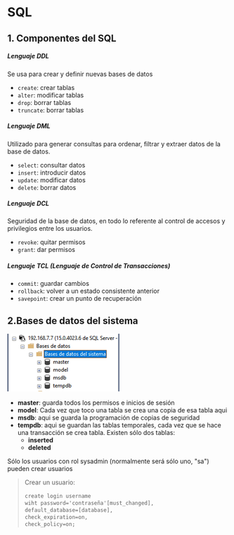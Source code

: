 # SQL
## 1. Componentes del SQL
##### Lenguaje DDL
Se usa para crear y definir nuevas bases de  datos
+ ```create```: crear tablas
+ ```alter```: modificar tablas
+ ```drop```: borrar tablas
+ ```truncate```: borrar tablas

##### Lenguaje DML
Utilizado para generar consultas para ordenar, filtrar y extraer datos de la base de datos.
+ ```select```: consultar datos
+ ```insert```: introducir datos
+ ```update```: modificar datos
+ ```delete```: borrar datos

##### Lenguaje DCL
Seguridad de la base de datos, en todo lo referente al control de accesos y privilegios entre los usuarios.
+ ```revoke```: quitar permisos
+ ```grant```: dar permisos

##### Lenguaje TCL (Lenguaje de Control de Transacciones)
+ ```commit```: guardar cambios
+ ```rollback```: volver a un estado consistente anterior
+ ```savepoint```: crear un punto de recuperación


## 2.Bases de datos del sistema
![Bases de datos del sistema](https://github.com/13sauca13/PRG/blob/master/Recursos/Bases%20de%20datos%20del%20sistema.PNG)

+ **master**: guarda todos los permisos e inicios de sesión
+ **model**: Cada vez que toco una tabla se crea una copia de esa tabla aqui
+ **msdb**: aqui se guarda la programación de copias de seguridad
+ **tempdb**: aqui se guardan las tablas temporales, cada vez que se hace una transacción se crea tabla. Existen sólo dos tablas:
  + **inserted**
  + **deleted**

Sólo los usuarios con rol sysadmin (normalmente será sólo uno, "sa") pueden crear usuarios

>Crear un usuario:
>```
>create login username
>wiht password='contraseña'[must_changed],
>default_database=[database],
>check_expiration=on,
>check_policy=on;
>```
